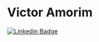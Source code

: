 # Victor Amorim

[![Linkedin Badge](https://img.shields.io/badge/-Victor%20Amorim-00875f?style=flat-square&logo=Linkedin&logoColor=white&link=www.linkedin.com/in/victorpma/)](www.linkedin.com/in/victorpma/) 
